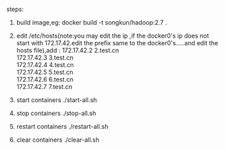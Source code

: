 steps:

1. build image,eg:
  docker build -t songkun/hadoop:2.7 .
2. edit /etc/hosts(note:you may edit the ip ,if the docker0's ip does not start with 172.17.42.edit the prefix same to the docker0's.....and edit the hosts file),add :
  172.17.42.2 2.test.cn<br/>
  172.17.42.3 3.test.cn<br/>
  172.17.42.4 4.test.cn<br/>
  172.17.42.5 5.test.cn<br/>
  172.17.42.6 6.test.cn<br/>
  172.17.42.7 7.test.cn
  
3. start containers 
  ./start-all.sh
4. stop containers 
  ./stop-all.sh
5. restart containers
  ./restart-all.sh
6. clear containers
  ./clear-all.sh
